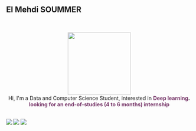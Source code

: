## **El Mehdi SOUMMER** 
 <br>

<p align="center" >
    <img width="170" src="https://media1.giphy.com/media/c9IdCLK8TDv1e/giphy.gif?cid=ecf05e47zz97ld4gat60vg1tygxuycdfqnyp7rnbho2nnbjh&rid=giphy.gif&ct=g"/> <br>
    Hi, I'm a Data and Computer Science Student, interested in <b><font color="#763568">Deep learning</font>.
    <br>
    <font color="#763568">looking for an end-of-studies (4 to 6 months) internship</font>
 <br>
 <br>
 
[<img src="https://img.shields.io/badge/LinkedIn-soummermehdi-informational?style=for-the-badge&labelColor=black&logo=linkedin&logoColor=cd5c5c&&color=cd5c5c"/>][linkedin]
[<img src="https://img.shields.io/badge/Twitter-@SoummerM-informational?style=for-the-badge&labelColor=black&logo=twitter&logoColor=5b84c4&color=5b84c4"/>][twitter]
[<img src="https://img.shields.io/badge/Gmail-soummermehdi1611@gmail.com-informational?style=for-the-badge&labelColor=black&logo=gmail&logoColor=2c599D&&color=2c599D"/>][gmail]
 

[linkedin]: https://www.linkedin.com/in/soummermehdi/
[twitter]: https://twitter.com/SoummerM
[gmail]: mailto:soummermehdi1611@gmail.com

